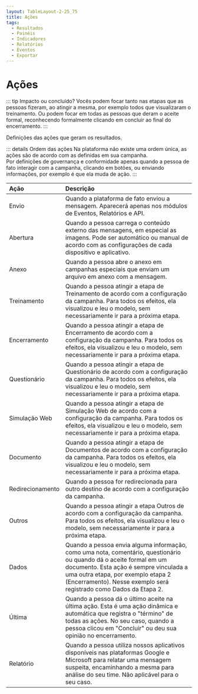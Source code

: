 ```yaml
---
layout: TableLayout-2-25_75
title: Ações
tags:
  - Resultados
  - Painéis
  - Indicadores
  - Relatórios
  - Eventos
  - Exportar
---
```


# Ações

::: tip Impacto ou concluído?
Vocês podem focar tanto nas etapas que as pessoas fizeram, ao atingir a mesma, por exemplo todos que visualizaram o treinamento. Ou podem focar em todas as pessoas que deram o aceite formal, reconhecendo formalmente clicando em concluir ao final do encerramento.
:::

Definições das ações que geram os resultados.

::: details Ordem das ações
Na plataforma não existe uma ordem única, as ações são de acordo com as definidas em sua campanha.<br>
Por definições de governança e conformidade apenas quando a pessoa de fato interagir com a campanha, clicando em botões, ou enviando informações, por exemplo é que ela muda de ação.
:::

| Ação             | Descrição                                                                                                                                                                                                                                                               |
| :--------------- | :---------------------------------------------------------------------------------------------------------------------------------------------------------------------------------------------------------------------------------------------------------------------- |
| Envio            | Quando a plataforma de fato enviou a mensagem. Aparecerá apenas nos módulos de Eventos, Relatórios e API.                                                                                                                                                               |
| Abertura         | Quando a pessoa carrega o conteúdo externo das mensagens, em especial as imagens. Pode ser automático ou manual de acordo com as configurações de cada dispositivo e aplicativo.                                                                                        |
| Anexo            | Quando a pessoa abre o anexo em campanhas especiais que enviam um arquivo em anexo com a mensagem.                                                                                                                                                                      |
| Treinamento      | Quando a pessoa atingir a etapa de Treinamento de acordo com a configuração da campanha. Para todos os efeitos, ela visualizou e leu o modelo, sem necessariamente ir para a próxima etapa.                                                                             |
| Encerramento     | Quando a pessoa atingir a etapa de Encerramento de acordo com a configuração da campanha. Para todos os efeitos, ela visualizou e leu o modelo, sem necessariamente ir para a próxima etapa.                                                                            |
| Questionário     | Quando a pessoa atingir a etapa de Questionário de acordo com a configuração da campanha. Para todos os efeitos, ela visualizou e leu o modelo, sem necessariamente ir para a próxima etapa.                                                                            |
| Simulação Web    | Quando a pessoa atingir a etapa de Simulação Web de acordo com a configuração da campanha. Para todos os efeitos, ela visualizou e leu o modelo, sem necessariamente ir para a próxima etapa.                                                                           |
| Documento        | Quando a pessoa atingir a etapa de Documentos de acordo com a configuração da campanha. Para todos os efeitos, ela visualizou e leu o modelo, sem necessariamente ir para a próxima etapa.                                                                              |
| Redirecionamento | Quando a pessoa for redirecionada para outro destino de acordo com a configuração da campanha.                                                                                                                                                                          |
| Outros           | Quando a pessoa atingir a etapa Outros de acordo com a configuração da campanha. Para todos os efeitos, ela visualizou e leu o modelo, sem necessariamente ir para a próxima etapa.                                                                                     |
| Dados            | Quando a pessoa envia alguma informação, como uma nota, comentário, questionário ou quando dá o aceite formal em um documento. Esta ação é sempre vinculada a uma outra etapa, por exemplo etapa 2 (Encerramento). Nesse exemplo será registrado como Dados da Etapa 2. |
| Última           | Quando a pessoa dá o último aceite na última ação. Esta é uma ação dinâmica e automática que registra o "término" de todas as ações. No seu caso, quando a pessoa clicou em "Concluir" ou deu sua opinião no encerramento.                                              |
| Relatório        | Quando a pessoa utiliza nossos aplicativos disponíveis nas plataformas Google e Microsoft para relatar uma mensagem suspeita, encaminhando a mesma para análise do seu time. Não aplicável para o seu caso.                                                             |
